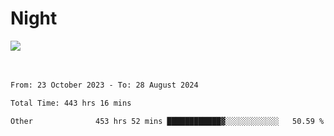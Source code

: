 <div>
<h1 align="left">Night</h1>
<img src="https://github.com/user-attachments/assets/9d416f7e-3a36-4f9c-8fdd-800c71504a94" />

<br/>
<br/>
<br/>

<!--START_SECTION:waka-->

```txt
From: 23 October 2023 - To: 28 August 2024

Total Time: 443 hrs 16 mins

Other              453 hrs 52 mins ████████████▓░░░░░░░░░░░░   50.59 %
```

<!--END_SECTION:waka-->

